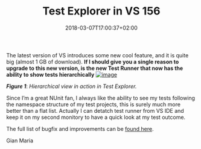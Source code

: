 ﻿---
title: "Test Explorer in VS 156"
description: ""
date: 2018-03-07T17:00:37+02:00
draft: false
tags: [Testing]
categories: [Visual Studio]
---
The latest version of VS introduces some new cool feature, and it is quite big (almost 1 GB of download). **If I should give you a single reason to upgrade to this new version, is the new Test Runner that now has the ability to show tests hierarchically** [![image](http://www.codewrecks.com/blog/wp-content/uploads/2018/03/image_thumb.png "image")](http://www.codewrecks.com/blog/wp-content/uploads/2018/03/image.png)

 ***Figure 1***: *Hierarchical view in action in Test Explorer.*

Since I’m a great NUnit fan, I always like the ability to see my tests following the namespace structure of my test projects, this is surely much more better than a flat list. Actually I can detatch test runner from VS IDE and keep it on my second monitory to have a quick look at my test outcome.

The full list of bugfix and improvements can be [found here](https://docs.microsoft.com/en-us/visualstudio/releasenotes/vs2017-relnotes).

Gian Maria
